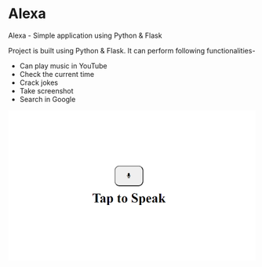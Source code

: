 # Alexa
Alexa - Simple application using Python &amp; Flask

Project is built using Python & Flask.
It can perform following functionalities-
* Can play music in YouTube
* Check the current time
* Crack jokes
* Take screenshot
* Search in Google

![alt text](https://github.com/Saranya3/Alexa/blob/master/templates/SS.png)
